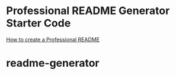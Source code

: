 # Professional README Generator Starter Code

[How to create a Professional README](https://coding-boot-camp.github.io/full-stack/github/professional-readme-guide)

# readme-generator
